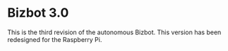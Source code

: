 # Bizbot 3.0
This is the third revision of the autonomous Bizbot. This version has been redesigned for the Raspberry Pi.
